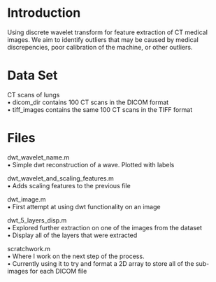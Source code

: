 # Introduction
Using discrete wavelet transform for feature extraction of CT medical images. We aim to identify outliers that may be caused by medical discrepencies, poor calibration of the machine, or other outliers.

# Data Set
CT scans of lungs
<br>
• dicom_dir contains 100 CT scans in the DICOM format
<br>
• tiff_images contains the same 100 CT scans in the TIFF format

# Files
dwt_wavelet_name.m
<br>
• Simple dwt reconstruction of a wave. Plotted with labels

dwt_wavelet_and_scaling_features.m
<br>
• Adds scaling features to the previous file

dwt_image.m
<br>
• First attempt at using dwt functionality on an image

dwt_5_layers_disp.m
<br>
• Explored further extraction on one of the images from the dataset
<br>
• Display all of the layers that were extracted

scratchwork.m
<br>
• Where I work on the next step of the process.
<br>
• Currently using it to try and format a 2D array to store all of the sub-images for each DICOM file

